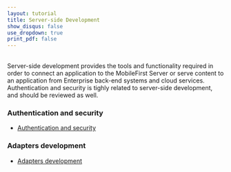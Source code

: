 ```yaml
---
layout: tutorial
title: Server-side Development
show_disqus: false
use_dropdown: true
print_pdf: false
---
```

<br>
Server-side development provides the tools and functionality required in order to connect an application to the MobileFirst Server or serve content to an application from  Enterprise back-end systems and cloud services. Authentication and security is tighly related to server-side development, and should be reviewed as well.

### Authentication and security

* [Authentication and security](../authentication-and-security/)

### Adapters development

* [Adapters development](../adapters/)
